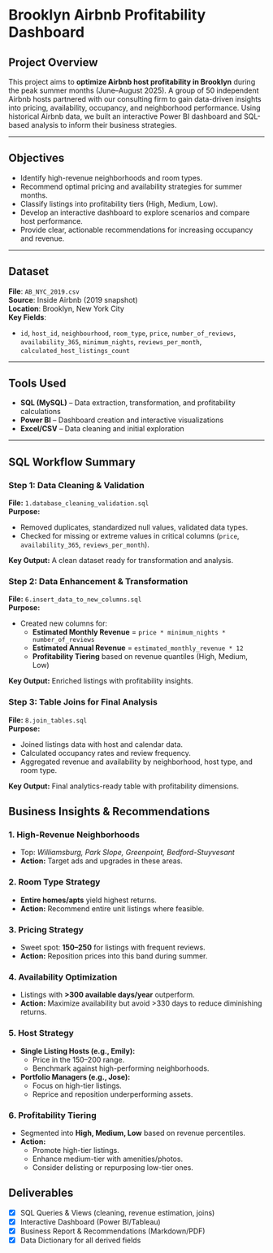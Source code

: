 #  Brooklyn Airbnb Profitability Dashboard

## Project Overview

This project aims to **optimize Airbnb host profitability in Brooklyn** during the peak summer months (June–August 2025). A group of 50 independent Airbnb hosts partnered with our consulting firm to gain data-driven insights into pricing, availability, occupancy, and neighborhood performance. Using historical Airbnb data, we built an interactive Power BI dashboard and SQL-based analysis to inform their business strategies.

---

## Objectives

- Identify high-revenue neighborhoods and room types.
- Recommend optimal pricing and availability strategies for summer months.
- Classify listings into profitability tiers (High, Medium, Low).
- Develop an interactive dashboard to explore scenarios and compare host performance.
- Provide clear, actionable recommendations for increasing occupancy and revenue.

---

## Dataset

**File**: `AB_NYC_2019.csv`  
**Source**: Inside Airbnb (2019 snapshot)  
**Location**: Brooklyn, New York City  
**Key Fields**:
- `id`, `host_id`, `neighbourhood`, `room_type`, `price`, `number_of_reviews`, `availability_365`, `minimum_nights`, `reviews_per_month`, `calculated_host_listings_count`

---

## Tools Used

- **SQL (MySQL)** – Data extraction, transformation, and profitability calculations
- **Power BI** – Dashboard creation and interactive visualizations
- **Excel/CSV** – Data cleaning and initial exploration

---

## SQL Workflow Summary

### Step 1: Data Cleaning & Validation
**File:** `1.database_cleaning_validation.sql`  
**Purpose:**  
- Removed duplicates, standardized null values, validated data types.
- Checked for missing or extreme values in critical columns (`price`, `availability_365`, `reviews_per_month`).

**Key Output:** A clean dataset ready for transformation and analysis.

### Step 2: Data Enhancement & Transformation
**File:** `6.insert_data_to_new_columns.sql`  
**Purpose:**  
- Created new columns for:
  - **Estimated Monthly Revenue** = `price * minimum_nights * number_of_reviews`
  - **Estimated Annual Revenue** = `estimated_monthly_revenue * 12`
  - **Profitability Tiering** based on revenue quantiles (High, Medium, Low)

**Key Output:** Enriched listings with profitability insights.

### Step 3: Table Joins for Final Analysis
**File:** `8.join_tables.sql`  
**Purpose:**  
- Joined listings data with host and calendar data.
- Calculated occupancy rates and review frequency.
- Aggregated revenue and availability by neighborhood, host type, and room type.

**Key Output:** Final analytics-ready table with profitability dimensions.

## Business Insights & Recommendations

### 1. High-Revenue Neighborhoods
- Top: *Williamsburg, Park Slope, Greenpoint, Bedford-Stuyvesant*
- **Action:** Target ads and upgrades in these areas.

### 2. Room Type Strategy
- **Entire homes/apts** yield highest returns.
- **Action:** Recommend entire unit listings where feasible.

### 3. Pricing Strategy
- Sweet spot: **$150–$250** for listings with frequent reviews.
- **Action:** Reposition prices into this band during summer.

### 4. Availability Optimization
- Listings with **>300 available days/year** outperform.
- **Action:** Maximize availability but avoid >330 days to reduce diminishing returns.

### 5. Host Strategy
- **Single Listing Hosts (e.g., Emily):**
  - Price in the $150–$200 range.
  - Benchmark against high-performing neighborhoods.
- **Portfolio Managers (e.g., Jose):**
  - Focus on high-tier listings.
  - Reprice and reposition underperforming assets.

### 6. Profitability Tiering
- Segmented into **High, Medium, Low** based on revenue percentiles.
- **Action:**
  - Promote high-tier listings.
  - Enhance medium-tier with amenities/photos.
  - Consider delisting or repurposing low-tier ones.

## Deliverables

- [x] SQL Queries & Views (cleaning, revenue estimation, joins)
- [x] Interactive Dashboard (Power BI/Tableau)
- [x] Business Report & Recommendations (Markdown/PDF)
- [x] Data Dictionary for all derived fields
